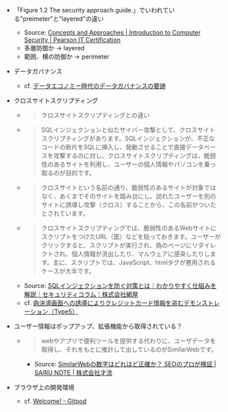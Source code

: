 - 「Figure 1.2 The security approach guide.」でいわれている"preimeter"と"layered"の違い
  - Source: [Concepts and Approaches | Introduction to Computer Security | Pearson IT Certification](https://www.pearsonitcertification.com/articles/article.aspx?p=2990398&seqNum=6)
  - 多層防御か -> layered
  - 範囲、横の防御か -> perimeter

- データガバナンス
  - cf. [データエコノミー時代のデータガバナンスの要諦](https://www.nri.com/-/media/Corporate/jp/Files/PDF/knowledge/publication/it_solution/2018/12/ITSF190109.pdf?la=ja-JP&hash=B829D2768FBC43406E860C723F3ADD93688CC326)

- クロスサイトスクリプティング
  - > クロスサイトスクリプティングとの違い
  - > SQLインジェクションと似たサイバー攻撃として、クロスサイトスクリプティングがあります。SQLインジェクションが、不正なコードの断片をSQLに挿入し、発動させることで直接データベースを攻撃するのに対し、クロスサイトスクリプティングは、脆弱性のあるサイトを利用し、ユーザーの個人情報やパソコンを乗っ取るのが目的です。
  - > クロスサイトという名前の通り、脆弱性のあるサイトが対象ではなく、あくまでそのサイトを踏み台にし、訪れたユーザーを別のサイトに誘導し攻撃（クロス）することから、この名前がついたとされています。
  - > クロスサイトスクリプティングでは、脆弱性のあるWebサイトにスクリプトをつけたURL（罠）などを貼っておきます。ユーザーがクリックすると、スクリプトが実行され、偽のページにリダイレクトされ、個人情報が流出したり、マルウェアに感染したりします。主に、スクリプトでは、JavaScript、htmlタグが悪用されるケースが大半です。
  - Source: [SQLインジェクションを防ぐ対策とは｜わかりやすく仕組みを解説｜セキュリティコラム｜株式会社網屋](https://www.amiya.co.jp/column/sql_injection_20200518.html)
  - cf. [偽決済画面への誘導によりクレジットカード情報を盗むデモンストレーション（Type5）](https://www.youtube.com/watch?v=y7wulJ2whQo)

- ユーザー情報はポップアップ、拡張機能から取得されている？
  - > webやアプリで便利ツールを提供する代わりに、ユーザデータを取得し、それをもとに推計して出しているのがSimilarWebです。
    - Source: [SimilarWebの数字はどれほど正確か？ SEOのプロが検証 | SAIRU NOTE | 株式会社才流](https://sairu.co.jp/doernote/0122)

- ブラウザ上の開発環境
  - cf. [Welcome! - Gitpod](https://gitpod.io/#https://github.com/prometheus/prometheus)